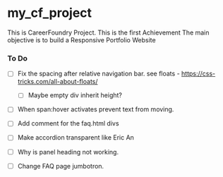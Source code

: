 # my_cf_project
This is CareerFoundry Project.
This is the first Achievement
The main objective is to build a Responsive Portfolio Website


### To Do
- [ ] Fix the spacing after relative navigation bar. see floats - https://css-tricks.com/all-about-floats/
	- [ ] Maybe empty div inherit height?	
- [ ] When span:hover activates prevent text from moving.
- [ ] Add comment for the faq.html divs
- [ ] Make accordion transparent like Eric An
- [ ] Why is panel heading not working.
- [ ] Change FAQ page jumbotron.
 


